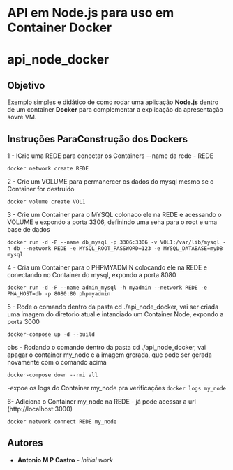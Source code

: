 

# API em Node.js para uso em Container Docker

# api_node_docker

## Objetivo

Exemplo simples e didático de como rodar uma aplicação **Node.js** dentro de um container **Docker** para complementar a explicação da apresentação sovre VM.

## Instruções ParaConstrução dos Dockers

1 - ICrie uma REDE para conectar os Containers --name da rede - REDE

```docker network create REDE```

2 - Crie um VOLUME para permanercer os dados do mysql mesmo se o Container for destruido

```docker volume create VOL1```

3 - Crie um Container para o MYSQL colonaco ele na REDE e acessando o VOLUME e expondo a porta 3306, definindo uma seha para o root e uma base de dados

```docker run -d -P --name db_mysql -p 3306:3306 -v VOL1:/var/lib/mysql -h db --network REDE -e MYSQL_ROOT_PASSWORD=123 -e MYSQL_DATABASE=myDB mysql```

4 - Cria um Container para o PHPMYADMIN colocando ele na REDE e conectando no Container do mysql, expondo a porta 8080

```docker run -d -P --name admin_mysql -h myadmin --network REDE -e PMA_HOST=db -p 8080:80 phpmyadmin```

5 - Rode o comando dentro da pasta cd ./api_node_docker, vai ser criada uma imagem do diretorio atual e intanciado um Container Node, expondo a porta 3000

```docker-compose up -d --build```

obs - Rodando o comando dentro da pasta cd ./api_node_docker, vai apagar o container my_node e a imagem grerada, que pode ser gerada novamente com o comando acima

```docker-compose down --rmi all```

-expoe os logs do Container my_node pra verificações
```docker logs my_node```


6- Adiciona o Container my_node na REDE -  já pode acessar a url (http://localhost:3000)

```docker network connect REDE my_node```

## Autores

- **Antonio M P Castro** - _Initial work_ 